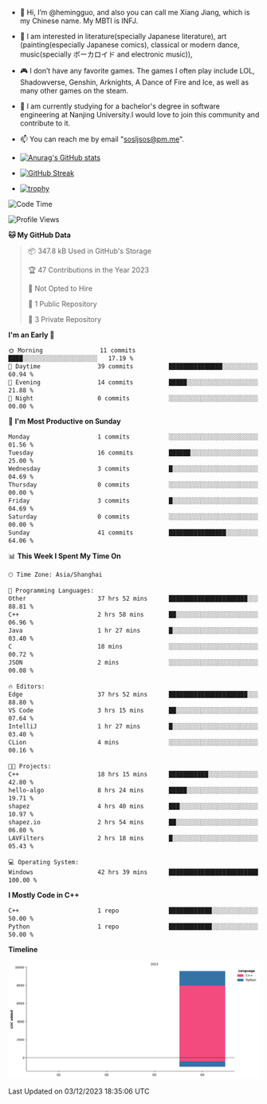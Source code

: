 - 👋 Hi, I’m @hemingguo, and also you can call me Xiang Jiang, which is my Chinese name. My MBTI is INFJ.
- 🎨 I am interested in literature(specially Japanese literature), art (painting(especially Japanese comics), classical or modern dance, music(specially ボーカロイド and electronic music)),
- 🎮 I don’t have any favorite games. The games I often play include LOL, Shadowverse, Genshin, Arknights, A Dance of Fire and Ice, as well as many other games on the steam.
- 🌱 I am currently studying for a bachelor's degree in software engineering at Nanjing University.I would love to join this community and contribute to it.

- 📫 You can reach me by email "sosljsos@pm.me".


- [![Anurag's GitHub stats](https://github-readme-stats.vercel.app/api?username=hemingguo&show_icons=true&count_private=true&theme=aura&hide_border=true&icon_color=FF4500&text_color=76EE00)](https://github.com/anuraghazra/github-readme-stats)
  
- [![GitHub Streak](https://github-readme-streak-stats.herokuapp.com/?user=hemingguo&hide_border=true&theme=tokyonight)](https://git.io/streak-stats)
  
- [![trophy](https://github-profile-trophy.vercel.app/?username=hemingguo&theme=dracula)](https://github.com/ryo-ma/github-profile-trophy)

<!--START_SECTION:waka-->
![Code Time](http://img.shields.io/badge/Code%20Time-108%20hrs%2026%20mins-blue)

![Profile Views](http://img.shields.io/badge/Profile%20Views-233-blue)

**🐱 My GitHub Data** 

> 📦 347.8 kB Used in GitHub's Storage 
 > 
> 🏆 47 Contributions in the Year 2023
 > 
> 🚫 Not Opted to Hire
 > 
> 📜 1 Public Repository 
 > 
> 🔑 3 Private Repository 
 > 
**I'm an Early 🐤** 

```text
🌞 Morning                11 commits          ████░░░░░░░░░░░░░░░░░░░░░   17.19 % 
🌆 Daytime                39 commits          ███████████████░░░░░░░░░░   60.94 % 
🌃 Evening                14 commits          █████░░░░░░░░░░░░░░░░░░░░   21.88 % 
🌙 Night                  0 commits           ░░░░░░░░░░░░░░░░░░░░░░░░░   00.00 % 
```
📅 **I'm Most Productive on Sunday** 

```text
Monday                   1 commits           ░░░░░░░░░░░░░░░░░░░░░░░░░   01.56 % 
Tuesday                  16 commits          ██████░░░░░░░░░░░░░░░░░░░   25.00 % 
Wednesday                3 commits           █░░░░░░░░░░░░░░░░░░░░░░░░   04.69 % 
Thursday                 0 commits           ░░░░░░░░░░░░░░░░░░░░░░░░░   00.00 % 
Friday                   3 commits           █░░░░░░░░░░░░░░░░░░░░░░░░   04.69 % 
Saturday                 0 commits           ░░░░░░░░░░░░░░░░░░░░░░░░░   00.00 % 
Sunday                   41 commits          ████████████████░░░░░░░░░   64.06 % 
```


📊 **This Week I Spent My Time On** 

```text
🕑︎ Time Zone: Asia/Shanghai

💬 Programming Languages: 
Other                    37 hrs 52 mins      ██████████████████████░░░   88.81 % 
C++                      2 hrs 58 mins       ██░░░░░░░░░░░░░░░░░░░░░░░   06.96 % 
Java                     1 hr 27 mins        █░░░░░░░░░░░░░░░░░░░░░░░░   03.40 % 
C                        18 mins             ░░░░░░░░░░░░░░░░░░░░░░░░░   00.72 % 
JSON                     2 mins              ░░░░░░░░░░░░░░░░░░░░░░░░░   00.08 % 

🔥 Editors: 
Edge                     37 hrs 52 mins      ██████████████████████░░░   88.80 % 
VS Code                  3 hrs 15 mins       ██░░░░░░░░░░░░░░░░░░░░░░░   07.64 % 
IntelliJ                 1 hr 27 mins        █░░░░░░░░░░░░░░░░░░░░░░░░   03.40 % 
CLion                    4 mins              ░░░░░░░░░░░░░░░░░░░░░░░░░   00.16 % 

🐱‍💻 Projects: 
C++                      18 hrs 15 mins      ███████████░░░░░░░░░░░░░░   42.80 % 
hello-algo               8 hrs 24 mins       █████░░░░░░░░░░░░░░░░░░░░   19.71 % 
shapez                   4 hrs 40 mins       ███░░░░░░░░░░░░░░░░░░░░░░   10.97 % 
shapez.io                2 hrs 54 mins       ██░░░░░░░░░░░░░░░░░░░░░░░   06.80 % 
LAVFilters               2 hrs 18 mins       █░░░░░░░░░░░░░░░░░░░░░░░░   05.43 % 

💻 Operating System: 
Windows                  42 hrs 39 mins      █████████████████████████   100.00 % 
```

**I Mostly Code in C++** 

```text
C++                      1 repo              ████████████░░░░░░░░░░░░░   50.00 % 
Python                   1 repo              ████████████░░░░░░░░░░░░░   50.00 % 
```



**Timeline**

![Lines of Code chart](https://raw.githubusercontent.com/hemingguo/hemingguo/main/assets/bar_graph.png)


 Last Updated on 03/12/2023 18:35:06 UTC
<!--END_SECTION:waka-->
<!---
hemingguo/hemingguo is a ✨ special ✨ repository because its `README.md` (this file) appears on your GitHub profile.
You can click the Preview link to take a look at your changes.
--->
